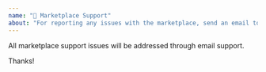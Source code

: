 ```yaml
---
name: "🛒 Marketplace Support"
about: "For reporting any issues with the marketplace, send an email to hello@octobercms.com"
---
```


All marketplace support issues will be addressed through email support.

Thanks!
